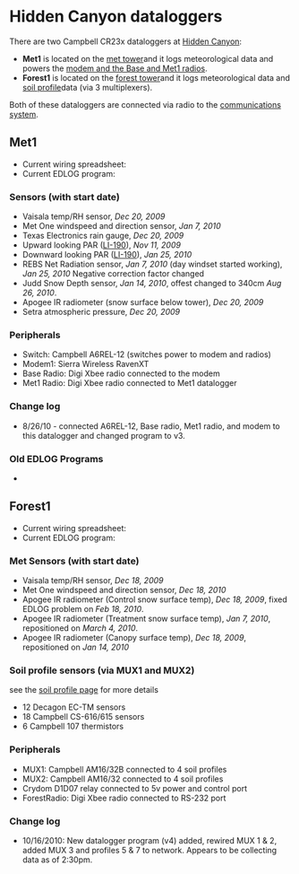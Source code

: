 # Hidden Canyon dataloggers

There are two Campbell CR23x dataloggers at [Hidden Canyon](sitedescription.md):

* **Met1** is located on the [met tower](mettowers.md)and it logs meteorological data and powers the [modem and the Base and Met1 radios](communicationsystem.md).
* **Forest1** is located on the [forest tower](mettowers.md)and it logs meteorological data and [soil profile](soilprofiles.md)data (via 3 multiplexers).

Both of these dataloggers are connected via radio to the [communications system](communicationsystem.md).

## Met1

* Current wiring spreadsheet: 
* Current EDLOG program: 

### Sensors (with start date)

- Vaisala temp/RH sensor, *Dec 20, 2009*
- Met One windspeed and direction sensor, *Jan 7, 2010*
- Texas Electronics rain gauge, *Dec 20, 2009*
- Upward looking PAR ([LI-190](../instruments/li-190.md)), *Nov 11, 2009*
- Downward looking PAR ([LI-190](../instruments/li-190.md)), *Jan 25, 2010*
- REBS Net Radiation sensor, *Jan 7, 2010* (day windset started working), *Jan 25, 2010* Negative correction factor changed
- Judd Snow Depth sensor, *Jan 14, 2010*, offest changed to 340cm *Aug 26, 2010*.
- Apogee IR radiometer (snow surface below tower), *Dec 20, 2009*
- Setra atmospheric pressure, *Dec 20, 2009*

### Peripherals

- Switch: Campbell A6REL-12 (switches power to modem and radios)
- Modem1: Sierra Wireless RavenXT
- Base Radio: Digi Xbee radio connected to the modem
- Met1 Radio: Digi Xbee radio connected to Met1 datalogger

### Change log

- 8/26/10 - connected A6REL-12, Base radio, Met1 radio, and modem to this datalogger and changed program to v3.

### Old EDLOG Programs

* 

## Forest1

* Current wiring spreadsheet: 
* Current EDLOG program: 

### Met Sensors (with start date)

- Vaisala temp/RH sensor, *Dec 18, 2009*
- Met One windspeed and direction sensor, *Dec 18, 2010*
- Apogee IR radiometer (Control snow surface temp), *Dec 18, 2009*, fixed EDLOG problem on *Feb 18, 2010*.
- Apogee IR radiometer (Treatment snow surface temp), *Jan 7, 2010*, repositioned on *March 4, 2010*.
- Apogee IR radiometer (Canopy surface temp), *Dec 18, 2009*, repositioned on *Jan 14, 2010*

### Soil profile sensors (via MUX1 and MUX2)

see the [soil profile page](soilprofiles.md) for more details

- 12 Decagon EC-TM sensors
- 18 Campbell CS-616/615 sensors
- 6 Campbell 107 thermistors

### Peripherals

- MUX1: Campbell AM16/32B connected to 4 soil profiles
- MUX2: Campbell AM16/32 connected to 4 soil profiles
- Crydom D1D07 relay connected to 5v power and control port
- ForestRadio: Digi Xbee radio connected to RS-232 port

### Change log

- 10/16/2010: New datalogger program (v4) added, rewired MUX 1 & 2, added MUX 3 and profiles 5 & 7 to network. Appears to be collecting data as of 2:30pm.


